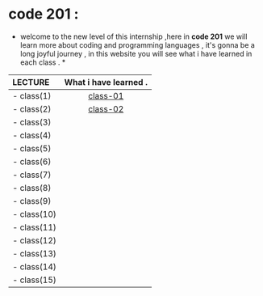 # code 201 : 

 * welcome to the new level of this internship ,here in **code 201** we will learn more about coding and programming languages , it's gonna be a long joyful journey , in this website you will see what i have learned in each class . *

|     LECTURE            | What i have learned .    | 
| :-------------         | :----------:             | 
|    - class(1)           |    [class-01](https://ruba1995.github.io/reading-notes/class-01)                      | 
|    - class(2)           |         [class-02](https://ruba1995.github.io/reading-notes/201/class-2)                 |
|    - class(3)           |                          | 
|    - class(4)           |                          |
|    - class(5)           |                          | 
|    - class(6)           |                          |
|    - class(7)           |                          | 
|    - class(8)           |                          |
|    - class(9)           |                          | 
|    - class(10)          |                          |
|    - class(11)          |                          | 
|    - class(12)          |                          |
|    - class(13)          |                          | 
|    - class(14)          |                          |
|    - class(15)          |                          | 
